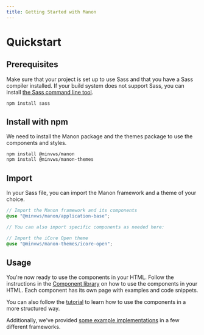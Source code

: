 ```yaml
---
title: Getting Started with Manon
---
```


# Quickstart

## Prerequisites

Make sure that your project is set up to use Sass and that you have a Sass
compiler installed. If your build system does not support Sass, you can 
install [the Sass command line tool](https://sass-lang.com/documentation/cli/dart-sass/).

```
npm install sass
```

## Install with npm

We need to install the Manon package and the themes package to use the
components and styles.

```
npm install @minvws/manon
npm install @minvws/manon-themes
```

## Import

In your Sass file, you can import the Manon framework and a theme of your
choice.

```scss
// Import the Manon framework and its components
@use "@minvws/manon/application-base";

// You can also import specific components as needed here:

// Import the iCore Open theme 
@use "@minvws/manon-themes/icore-open";
```

## Usage

You're now ready to use the components in your HTML. Follow the instructions
in the [Component library](https://minvws.github.io/nl-rdo-manon/components)
on how to use the components in your HTML. Each component has its own
page with examples and code snippets.

You can also follow the [tutorial](https://github.com/minvws/nl-rdo-manon/tree/main/examples/tutorial)
to learn how to use the components in a more structured way.

Additionally, we've provided [some example
implementations](https://github.com/minvws/nl-rdo-manon/tree/main/examples/) in
a few different frameworks.
